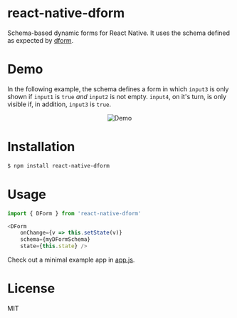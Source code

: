 # react-native-dform

Schema-based dynamic forms for React Native. It uses the schema defined as expected by [dform](https://github.com/rbaron/dform).

# Demo

In the following example, the schema defines a form in which `input3` is only shown if `input1` is `true` _and_ `input2` is not empty. `input4`, on it's turn, is only visible if, in addition, `input3` is `true`.

<p align="center">
  <img src="http://i.imgur.com/todtrPl.gif" alt="Demo"/>
</p>

# Installation

```sh
$ npm install react-native-dform
```

# Usage

```javascript
import { DForm } from 'react-native-dform'

<DForm
    onChange={v => this.setState(v)}
    schema={myDFormSchema}
    state={this.state} />

```

Check out a minimal example app in [app.js](https://github.com/rbaron/react-native-dform/blob/master/app.js).

# License

MIT
